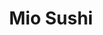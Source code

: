 ---
layout: place
title: "Mio Sushi"
permalink: /oregon/portland/mio-sushi.html
stateAbbr: OR
stateName: Oregon
cityName: Portland
seo:
  name: "Mio Sushi"
  type: Restaurant
  links: null
description: "Mio Sushi serves delicious sushi in Portland, Oregon. Try fresh Japanese dishes for a great dining experience. "
place_id: ChIJ8aQ3FHanlVQRYdhi2Hj0uLg
photos:
  - name: >-
      places/ChIJ8aQ3FHanlVQRYdhi2Hj0uLg/photos/AeeoHcJUP0BzZEottOxbmTzsRgWQ9EJYjo3qUAO1cXtXgbWCRr6D9evsxH_6s14aWaAQOePVmkkIxM2MhvNCZmlRpXbqvqeFk7b8MKP7Wyjp572EhfvdR_UBD90uCKrG0YCGTYV3WoTgVFRorFXe6QwJrJKACxYdvCbtuVYmZ4IV1TDGhj-iFqYcEtyi9TJcNhgHLukSk6PfZ5LO2zOnlhZY1hYTPkifTSSk_9pnNA2aKHhwKa9j5N4kgh3NHYfI-8n-Kfgm7Zcpn-DI1z4ZdQTvAG5ZJyQ-NzsPp_GfEj0_cjL8nrf4ceUL_9I4efwG7yRbettR6DIVHLOEQofJ3By8yhEA4mBfWpBf24oriudOVgKkCgLKJrOqwSBc7AY-rwEatkt70P2OiU0WqWCXVsVZqenJUYYRYPZAoi7slxlj-9tzThzi
    widthPx: 4032
    heightPx: 3024
    authorAttributions:
      - displayName: Jin Mario Arai
        uri: https://maps.google.com/maps/contrib/107539964904230263446
        photoUri: >-
          https://lh3.googleusercontent.com/a-/ALV-UjW0-DQuTNTxSc19L4rUh-t5mhYsNB-hcEXI_-Pt81H9HsHmo9paxA=s100-p-k-no-mo
    flagContentUri: >-
      https://www.google.com/local/imagery/report/?cb_client=maps_api_places.places_api&image_key=!1e10!2sCIHM0ogKEICAgIDage-6igE&hl=en-US
    googleMapsUri: >-
      https://www.google.com/maps/place//data=!3m4!1e2!3m2!1sCIHM0ogKEICAgIDage-6igE!2e10!4m2!3m1!1s0x5495a7761437a4f1:0xb8b8f478d862d861
  - name: >-
      places/ChIJ8aQ3FHanlVQRYdhi2Hj0uLg/photos/AeeoHcIWTEtJv24CLTIE_goM9XGxe-TCWa-35hTjveLKCFQdpAknJZzxkv-ZVy3t5PzpEuY1zdi-Q-IK_HQUtZLZf8-Gi5qv0aZl2_8ADhTEGRm-tCCBHgF7r7bDihcLYs6N3B8gMKxiX7-DVUZrnu5i95tFggW6jszpsJmPWEDYHbI-SK_Qj89iZ_sIkAMkpOtQGVRIoKCdhGjMLIzCEx2-oggap66f1Zf3DFr9J39I0P3aiwOxOF7z3bC4hwXc--r1g1uqCVK_OPYMbP9m0f-k2ohTDbX_CRmY5K1YRZSzejaQr4D21meUd5seXkaV3wgbScbAYrV7RjGL0dUjMeaDF2FccYPOHmjhLRCXM_64r9BPWp0Fgy321kOdWAzwKQPPg_zYeugfb0JHh2m7G_oLA4CtWxGZxz3cqsh1gqU0Q0tEng
    widthPx: 4032
    heightPx: 3024
    authorAttributions:
      - displayName: Sean-Tyler Curell
        uri: https://maps.google.com/maps/contrib/117758138335300700283
        photoUri: >-
          https://lh3.googleusercontent.com/a/ACg8ocLsCkg-f1L--I3urioZI1BJFbk1JURmpT6e3WySKakn_Nkw2w=s100-p-k-no-mo
    flagContentUri: >-
      https://www.google.com/local/imagery/report/?cb_client=maps_api_places.places_api&image_key=!1e10!2sCIHM0ogKEICAgICvm9ijGw&hl=en-US
    googleMapsUri: >-
      https://www.google.com/maps/place//data=!3m4!1e2!3m2!1sCIHM0ogKEICAgICvm9ijGw!2e10!4m2!3m1!1s0x5495a7761437a4f1:0xb8b8f478d862d861
  - name: >-
      places/ChIJ8aQ3FHanlVQRYdhi2Hj0uLg/photos/AeeoHcK5pHtrtMB5yCcrTt84XAZZviMcfTXSIbxXPl-TbY_BQ5ESO8JEUNs4PEX0Pjm_h7-cus-3BzTHk0qgPEGaJBJ8cYvm3bAFHHrVIOIQSLsXp22GdZeuvOilS9bAD5Nvkclc5Un8JjzwUvSxteQQZegxmxHoTXJbC9NEz-ifaCgr2NsOskFdy1vKhwHXZTXSDxEJPyruC_X53rgH0SMo_UdUWETTDaMlvhMuSt8ndz_jAnk19urD66l36HfPFN2cg_KLjx4HNsdAgYs6OY7-D1rFZTTDKRYOIEa9zY2MuiL7OrqpWG49aMQQFMuJmlwv6AM8PhlnNRGm8i83DKol3HdfKbHoiVXXjGGYsj5OKPKAjhy0CGEfxN65HIcHkVb7JnGGiKIFEVh86LgV4ba-63OHUrzh0GzxhOBK9ljyRTCVJg
    widthPx: 3024
    heightPx: 4032
    authorAttributions:
      - displayName: Jamie Arnau
        uri: https://maps.google.com/maps/contrib/107161024602851059268
        photoUri: >-
          https://lh3.googleusercontent.com/a/ACg8ocJte_4BHnBm6wscwNpINO0rC9LjrzgQ7tJb6ZPSCMAM_CjABWs=s100-p-k-no-mo
    flagContentUri: >-
      https://www.google.com/local/imagery/report/?cb_client=maps_api_places.places_api&image_key=!1e10!2sCIHM0ogKEICAgID-tZiNQA&hl=en-US
    googleMapsUri: >-
      https://www.google.com/maps/place//data=!3m4!1e2!3m2!1sCIHM0ogKEICAgID-tZiNQA!2e10!4m2!3m1!1s0x5495a7761437a4f1:0xb8b8f478d862d861
  - name: >-
      places/ChIJ8aQ3FHanlVQRYdhi2Hj0uLg/photos/AeeoHcLd1I88x-G_E6KMfmXYxuNoclJG3t2QKB9WvUkI7McA-Z3oNz80vLJXG4yLIpcB4IVqb5ytGO7YGS7xh3niIC9ZbRLMTIe6s-M-vrz6YFR_jFhxs_Q5b7c3a7zpxlanothwrjzFASJ7OfG_oJVBYati6MLAAZpx0pte6c4ypLZKAPG1xvPHcoeb3omRLHS6FlTWDPHGaIeChIXnRrgRYCFDPKYLTuy66xdHxuk-MsXYu6msIvVvhVVfzYMbJtMVB3-WOe4Bi4rLIAbds5ifb-LnFYF5LLRt2l3eV_Lrmh_dL5N6GrxRqxy-UWZOm1EnFYbfelB9IFgGuZEFpTncGiK6DWsJPjDx5orFfyLSqS_4jZ0BmIa2lwzvytl428BPdydrDxMunIc0sMD8L1BqmFfpfeoVXaDD21nD1d9EQ2OYAH4Z
    widthPx: 4032
    heightPx: 3024
    authorAttributions:
      - displayName: Sergio Madriz
        uri: https://maps.google.com/maps/contrib/112240505212999193406
        photoUri: >-
          https://lh3.googleusercontent.com/a-/ALV-UjU5tB3W68pYiNFtPhhZXO6Alr-b4duDeNF8yzD83J9iQGViENJf=s100-p-k-no-mo
    flagContentUri: >-
      https://www.google.com/local/imagery/report/?cb_client=maps_api_places.places_api&image_key=!1e10!2sCIHM0ogKEICAgIDOjNz_ugE&hl=en-US
    googleMapsUri: >-
      https://www.google.com/maps/place//data=!3m4!1e2!3m2!1sCIHM0ogKEICAgIDOjNz_ugE!2e10!4m2!3m1!1s0x5495a7761437a4f1:0xb8b8f478d862d861
  - name: >-
      places/ChIJ8aQ3FHanlVQRYdhi2Hj0uLg/photos/AeeoHcLV_3VoK-G7P3Vye7IZnfPwff0mdDTkRUiHtTo4E_up-R-gHNmZaqU0CZR_8xo0zNAXP4jAUAtt8QAzFs8jx23AOQBarH0u_fmsbbN7D8rmH-OPICGdvuH6QfzARU4qFrotHBpJiYhO4FxwlXvTNlDPkg1ozfbILG2yxqwGGOGmRcF1UBGNeEMX_WhRRKChlsQ_I7dE2cT_p3YPqZzq4e9W0wP4UIpH083vPSCvk4ClKESJj0C2hmYg6CBI_566eE0EwMo5lm4V0Pqzd_HhK7aF2Atcfm9XqiUsx6rt0hTWdcRe4kyCj4neoCUeq5kjiQQnGUeyeRvySYtsYk7dCouJhFkch05lQ41Sx_GLTTgxcGTRBNvlTqjg0E0zF8rF_Y1hNlZ4dbSLlk_b9Ko3J7caUU710_CDPoR7s5v4uVxbCEBF
    widthPx: 3024
    heightPx: 4032
    authorAttributions:
      - displayName: Masterkael
        uri: https://maps.google.com/maps/contrib/100860546105429028781
        photoUri: >-
          https://lh3.googleusercontent.com/a-/ALV-UjVTdkR9f4O3A0-p-3pBef405yWC4ObNX5R7Oqj3YTfnczxVKgIv=s100-p-k-no-mo
    flagContentUri: >-
      https://www.google.com/local/imagery/report/?cb_client=maps_api_places.places_api&image_key=!1e10!2sCIHM0ogKEICAgICcvMHV3AE&hl=en-US
    googleMapsUri: >-
      https://www.google.com/maps/place//data=!3m4!1e2!3m2!1sCIHM0ogKEICAgICcvMHV3AE!2e10!4m2!3m1!1s0x5495a7761437a4f1:0xb8b8f478d862d861
  - name: >-
      places/ChIJ8aQ3FHanlVQRYdhi2Hj0uLg/photos/AeeoHcKHHNON1zpv5TltUGHEiEqWcAzOO5gOCCHuAx19-X8mb1ICguYwcjL0QOCpMH3BbZzoiL7g3RiOjgT3RiTFsbgZqTaiPPnDzyPmBEQC3ijfTSIq7G28rJwa3Fn0CZ1NTUm2ReiGM68WR5BSDr64pPzLT26z_687U_fHwn4zlSl0G6npnWZLMHxARwLrUStwye3Uq5n_bfxVFVQQUuu6Fr_wBkZs0rEF_t5sel4kSphHGnbdgStipRbMszjAGz_elnQ9yT_7dnHDeIyM4uy1Mr1XUc1dx7X8lzJXldAsTL410vf09Vyt7qbDfk9jfr-5ZEUlTzah2jyJgDcQCpn4t-AlqGJgdFDJsSqjUH7ez3_8HCC7FCTZp2wXvQw6giEzztC5IHkWAVc16l9S_Q4nfAR1DcSI5hqrqGCLEv5o5L1bAwNe
    widthPx: 4608
    heightPx: 2592
    authorAttributions:
      - displayName: Jim Au
        uri: https://maps.google.com/maps/contrib/109931171030827740006
        photoUri: >-
          https://lh3.googleusercontent.com/a-/ALV-UjUhEwHgSE1cKhuyDJffs1pNJ_6eSdkvKp5_5_OpoydMJpp36ac=s100-p-k-no-mo
    flagContentUri: >-
      https://www.google.com/local/imagery/report/?cb_client=maps_api_places.places_api&image_key=!1e10!2sCIHM0ogKEICAgICpu8v9xwE&hl=en-US
    googleMapsUri: >-
      https://www.google.com/maps/place//data=!3m4!1e2!3m2!1sCIHM0ogKEICAgICpu8v9xwE!2e10!4m2!3m1!1s0x5495a7761437a4f1:0xb8b8f478d862d861
  - name: >-
      places/ChIJ8aQ3FHanlVQRYdhi2Hj0uLg/photos/AeeoHcLFKTVaMnctLfOuzMHVGnBpaTIa4_Y3o8XouqMNNb__esqkFtOhw6tK8oujLA8_cRM7WAJ03_5sLDtibaTlxY40zrkjMQL7T3T7mHgizkvrcx19DgILPMbUGNxkMPqjrm9DkN_ynmBVz6TXOe2o6hifSM2nwQlTbOJPGUzA6YxB9x_oo291USEG0Geom6Vd7Pqbf6jAQQKbsPaVYPOnbTd2OoXrMx8uGrABzdlwD_rYzm3z14JhARUJMQ5Pdx0thsuL5JqTqJyv51RUo2oY-7CXxv2X9aClF5ARCaNg2YNPN8SEOFeJ1l9DZdDKLjIJf87pQFFQJumoIfdKzKOptD8eyAAbExOj0gXgfdPXKS2KAIDCyYbM2Bx-MjD5BBvH8qODpC2XguOL3JIIq_jgfyyuMyWGtu7AaE88G7IKuE28lA
    widthPx: 3024
    heightPx: 4032
    authorAttributions:
      - displayName: Faru rámú
        uri: https://maps.google.com/maps/contrib/108701743829700875144
        photoUri: >-
          https://lh3.googleusercontent.com/a-/ALV-UjUrvd_R3SGsWUzYLxL403C1_hg01pv7hLrdvSmBHDkpNYnMM4VpHw=s100-p-k-no-mo
    flagContentUri: >-
      https://www.google.com/local/imagery/report/?cb_client=maps_api_places.places_api&image_key=!1e10!2sCIHM0ogKEICAgID999LyNw&hl=en-US
    googleMapsUri: >-
      https://www.google.com/maps/place//data=!3m4!1e2!3m2!1sCIHM0ogKEICAgID999LyNw!2e10!4m2!3m1!1s0x5495a7761437a4f1:0xb8b8f478d862d861
  - name: >-
      places/ChIJ8aQ3FHanlVQRYdhi2Hj0uLg/photos/AeeoHcIjhKTANBGKBDVUNeyewJFvwCYPzQkZT90RYDp_feKvLjW8ovv8GjVpTv3j0HGvVR3_2J-fJbztH_JKaCtc1m7w6ZRRud9nHYvnaE3hC9c5eUOlFFPoKfDIqeVoAaTuMca8ejqkQVL2rPC-5GiXoM8InR6A6RSPGN0wjtPw46xT4pQyGRoa8CrxGFD_Pv5pZ-w-zu_v-RP5VBs19QxKlyEtxCP-WcNsYnnmMZkJXvFEPUBMoGQhkqeiBSMiVWaAruxeT_3Ba6lCSML6xbpkkHkZhJZGGRZKEaM7FFvYYOlbHTZKJQk3LOrCe8bmyfkwxt5c76pknZOeMD8ZHt7LsGj2WmQW96qf318vJMJu6eDRHMAFyvhoVf5FpLQExEm5cITaHu7Iv5wYL7vc1StTNHrHZ2-ENz7PWVjIopxGW40
    widthPx: 2700
    heightPx: 4800
    authorAttributions:
      - displayName: Jennifer Ponce
        uri: https://maps.google.com/maps/contrib/118287249599538445284
        photoUri: >-
          https://lh3.googleusercontent.com/a-/ALV-UjWw7BlKBTxyEU0jzVCX7bJuVQV4SfJCEETqtt5yr0jXYlnpklbQmw=s100-p-k-no-mo
    flagContentUri: >-
      https://www.google.com/local/imagery/report/?cb_client=maps_api_places.places_api&image_key=!1e10!2sCIHM0ogKEICAgICkyL_Ffg&hl=en-US
    googleMapsUri: >-
      https://www.google.com/maps/place//data=!3m4!1e2!3m2!1sCIHM0ogKEICAgICkyL_Ffg!2e10!4m2!3m1!1s0x5495a7761437a4f1:0xb8b8f478d862d861
  - name: >-
      places/ChIJ8aQ3FHanlVQRYdhi2Hj0uLg/photos/AeeoHcLyuV8oKbPSgZn806mDrkjUTJFxcTI5iD3pbc05zfZsqvzTBcU_r2UwRK7WDzHZLQpNuBzTJ3R9-Mk76KECE9plJZX-tm2oTL56JCsHyDriYGMKJH_Fcdidp1VsmtoDEgbz3ydGYrDO1Z7UvxwRtTtIPPnPpvY_j3eijF5Gz5uWSi0DV85NaN5ppFMuguFPH1qSjniLQO-ceQuavQb6Nwn2Y0SHn0V-p5vW-L147xRj_Kooov0vHp-XEH8qqRLkXgKXuqjxxVI-VXPklpG09ds94vk4mnVGGVSN2_82O6SCMiAKNYo3AeZmkjaVqZVHNgPGyQ6t88uFqrsLwWtJmfCmTn8IfA9z4KgwJG_Wu4fD62K3Ohh7q29vmPxfzaux2xSdkwwlFItGQxRjAp0MvcncfYPPXFbOvbWhW63BLJQ_-cjo
    widthPx: 3024
    heightPx: 4032
    authorAttributions:
      - displayName: Masterkael
        uri: https://maps.google.com/maps/contrib/100860546105429028781
        photoUri: >-
          https://lh3.googleusercontent.com/a-/ALV-UjVTdkR9f4O3A0-p-3pBef405yWC4ObNX5R7Oqj3YTfnczxVKgIv=s100-p-k-no-mo
    flagContentUri: >-
      https://www.google.com/local/imagery/report/?cb_client=maps_api_places.places_api&image_key=!1e10!2sCIHM0ogKEICAgICcvMHVnAE&hl=en-US
    googleMapsUri: >-
      https://www.google.com/maps/place//data=!3m4!1e2!3m2!1sCIHM0ogKEICAgICcvMHVnAE!2e10!4m2!3m1!1s0x5495a7761437a4f1:0xb8b8f478d862d861
  - name: >-
      places/ChIJ8aQ3FHanlVQRYdhi2Hj0uLg/photos/AeeoHcI5TWIVkSc3nBsJkCvU9tidBTmJKprkBpRggs26h4M8JGfVpMCBymtDbYH53AM-AfsLOOg8srVpMsrGHWA0m0Ld0R_4gJ9BXdjvnYSOhkN2Jf5ry9tDZoHQE4TZCohFiw1M4Ik3yjppSLRcAdg0YaHvvwdd7OyysmxKnYo1wt23L4zBBVmhhkXfrxvE-DArnR8b7WzkSAAhzDHjzQ9wM6drhowM17uXfnXPLaU0YOV7I9NMkf2OQfpNtyNnB3D_MB5DzC-P1-YcQEvUp_wUNBH1cGiv4MiN1JdGLivOzWmcXFtHWYMSideWEc9Ip28bt8guGYEraWP25WHY4yUekbaVGuqLCK035MOs58eqUimDfiuVtryx_Y4Tdx-_-XGvXaM8D5_ryxuSEngEP3oICg9m2xhaILxNvNJPJh2ATwMKQiHi
    widthPx: 3024
    heightPx: 4032
    authorAttributions:
      - displayName: Masterkael
        uri: https://maps.google.com/maps/contrib/100860546105429028781
        photoUri: >-
          https://lh3.googleusercontent.com/a-/ALV-UjVTdkR9f4O3A0-p-3pBef405yWC4ObNX5R7Oqj3YTfnczxVKgIv=s100-p-k-no-mo
    flagContentUri: >-
      https://www.google.com/local/imagery/report/?cb_client=maps_api_places.places_api&image_key=!1e10!2sCIHM0ogKEICAgICcvMHVvAE&hl=en-US
    googleMapsUri: >-
      https://www.google.com/maps/place//data=!3m4!1e2!3m2!1sCIHM0ogKEICAgICcvMHVvAE!2e10!4m2!3m1!1s0x5495a7761437a4f1:0xb8b8f478d862d861
address: 2735 N Killingsworth St, Portland, OR 97217, USA
street: 2735 N Killingsworth St
city: Portland
state: OR
zip: '97217'
country: USA
neighborhood: Overlook
latitude: '45.562958'
longitude: '-122.695378'
accessibility_options:
  wheelchairAccessibleParking: true
  wheelchairAccessibleEntrance: true
  wheelchairAccessibleRestroom: true
  wheelchairAccessibleSeating: true
business_status: OPERATIONAL
name: Mio Sushi
google_maps_links:
  directionsUri: >-
    https://www.google.com/maps/dir//''/data=!4m7!4m6!1m1!4e2!1m2!1m1!1s0x5495a7761437a4f1:0xb8b8f478d862d861!3e0
  placeUri: https://maps.google.com/?cid=13310657498557110369
  writeAReviewUri: >-
    https://www.google.com/maps/place//data=!4m3!3m2!1s0x5495a7761437a4f1:0xb8b8f478d862d861!12e1
  reviewsUri: >-
    https://www.google.com/maps/place//data=!4m4!3m3!1s0x5495a7761437a4f1:0xb8b8f478d862d861!9m1!1b1
  photosUri: >-
    https://www.google.com/maps/place//data=!4m3!3m2!1s0x5495a7761437a4f1:0xb8b8f478d862d861!10e5
primary_type: Sushi Restaurant
opening_hours:
  regular: null
  current: null
secondary_opening_hours:
  regular:
    weekdayDescriptions: null
    type: null
  current:
    weekdayDescriptions: null
    type: null
phone: null
price_level: null
price_range: null
rating: null
rating_count: 0
website: null
reviews: null
parking_options: null
payment_options: null
allow_dogs: null
curbside_pickup: null
delivery: null
dine_in: null
good_for_children: null
good_for_groups: null
good_for_sports: null
live_music: null
menu_for_children: null
outdoor_seating: null
reservable: null
restroom: null
serves_beer: null
serves_breakfast: null
serves_brunch: null
serves_cocktails: null
serves_coffee: null
serves_dinner: null
serves_dessert: null
serves_lunch: null
serves_vegetarian_food: null
serves_wine: null
takeout: null
summary: null

---